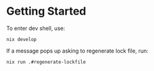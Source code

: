 # Getting Started
To enter dev shell, use:
```
nix develop
```

If a message pops up asking to regenerate lock file, run:
```
nix run .#regenerate-lockfile  
```
